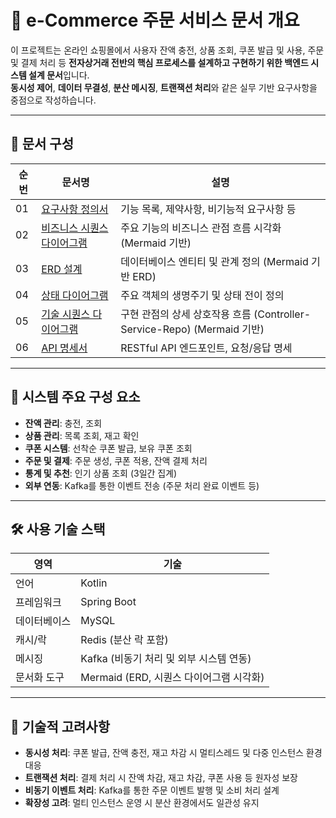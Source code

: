 # 🛒 e-Commerce 주문 서비스 문서 개요

이 프로젝트는 온라인 쇼핑몰에서 사용자 잔액 충전, 상품 조회, 쿠폰 발급 및 사용, 주문 및 결제 처리 등 **전자상거래 전반의 핵심 프로세스를 설계하고 구현하기 위한 백엔드 시스템 설계 문서**입니다.  
**동시성 제어**, **데이터 무결성**, **분산 메시징**, **트랜잭션 처리**와 같은 실무 기반 요구사항을 중점으로 작성하습니다.

---

## 📁 문서 구성

| 순번 | 문서명                                             | 설명                                                       |
|----|-------------------------------------------------|----------------------------------------------------------|
| 01 | [요구사항 정의서](01_requirements.md)                  | 기능 목록, 제약사항, 비기능적 요구사항 등                                 |
| 02 | [비즈니스 시퀀스 다이어그램](02_business_sequence_diagrams.md) | 주요 기능의 비즈니스 관점 흐름 시각화 (Mermaid 기반)                       |
| 03 | [ERD 설계](03_erd.md)                                | 데이터베이스 엔티티 및 관계 정의 (Mermaid 기반 ERD)                      |
| 04 | [상태 다이어그램](04_state_diagrams.md)                   | 주요 객체의 생명주기 및 상태 전이 정의                                   |
| 05 | [기술 시퀀스 다이어그램](05_technical_sequence_diagrams.md)  | 구현 관점의 상세 상호작용 흐름 (Controller-Service-Repo) (Mermaid 기반) |
| 06 | [API 명세서](06_api_spec.md)                          | RESTful API 엔드포인트, 요청/응답 명세                              |

---

## 🧩 시스템 주요 구성 요소

- **잔액 관리**: 충전, 조회
- **상품 관리**: 목록 조회, 재고 확인
- **쿠폰 시스템**: 선착순 쿠폰 발급, 보유 쿠폰 조회
- **주문 및 결제**: 주문 생성, 쿠폰 적용, 잔액 결제 처리
- **통계 및 추천**: 인기 상품 조회 (3일간 집계)
- **외부 연동**: Kafka를 통한 이벤트 전송 (주문 처리 완료 이벤트 등)

---

## 🛠 사용 기술 스택

| 영역     | 기술                           |
|--------|------------------------------|
| 언어     | Kotlin                       |
| 프레임워크  | Spring Boot                  |
| 데이터베이스 | MySQL                        |
| 캐시/락   | Redis (분산 락 포함)              |
| 메시징    | Kafka (비동기 처리 및 외부 시스템 연동)   |
| 문서화 도구 | Mermaid (ERD, 시퀀스 다이어그램 시각화) |

---

## 🧪 기술적 고려사항

- **동시성 처리**: 쿠폰 발급, 잔액 충전, 재고 차감 시 멀티스레드 및 다중 인스턴스 환경 대응
- **트랜잭션 처리**: 결제 처리 시 잔액 차감, 재고 차감, 쿠폰 사용 등 원자성 보장
- **비동기 이벤트 처리**: Kafka를 통한 주문 이벤트 발행 및 소비 처리 설계
- **확장성 고려**: 멀티 인스턴스 운영 시 분산 환경에서도 일관성 유지